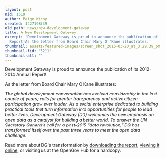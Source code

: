 ```yaml
---
layout: post
nid: 1519
author: Paige Kirby
created: 1427198539
old_path: news/new-development-gateway
title: A New Development Gateway
excerpt: 'Development Gateway is proud to announce the publication of its 2012-2014 Annual
  Report!As the letter from Board Chair Mary O''Kane illustrates:'
thumbnail: assets/featured-images/screen_shot_2015-03-20_at_3.29.39_pm.png
thumbnail-fid: "6211"
thumbnail-alt: ""
---
```


Development Gateway is proud to announce the publication of its 2012-2014 Annual Report!

As the letter from Board Chair Mary O'Kane illustrates:

*The global development conversation has evolved considerably in the last couple of years; calls for greater transparency and active citizen participation grow ever louder. As a social enterprise dedicated to building practical tools that turn information into opportunities for people to lead better lives, Development Gateway (DG) welcomes the new emphasis on open data as a catalyst for building a better world. To answer the UN Secretary General’s call for a post-2015 “data revolution,” DG has transformed itself over the past three years to meet the open data challenge.*

Read more about DG's transformation by [downloading the report](/assets/webfm/pdfs/dg_2014_annual_report_eng.pdf), [viewing it online](/about/Annual-Report), or visiting us at the OpenGov Hub for a hardcopy.
